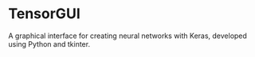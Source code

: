 # TensorGUI
A graphical interface for creating neural networks with Keras, developed using Python and tkinter.
